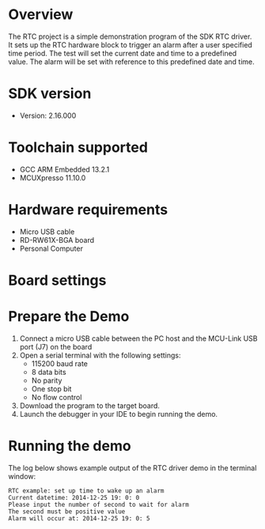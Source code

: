 Overview
========
The RTC project is a simple demonstration program of the SDK RTC driver. It sets up the RTC
hardware block to trigger an alarm after a user specified time period. The test will set the current
date and time to a predefined value. The alarm will be set with reference to this predefined date
and time.

SDK version
===========
- Version: 2.16.000

Toolchain supported
===================
- GCC ARM Embedded  13.2.1
- MCUXpresso  11.10.0

Hardware requirements
=====================
- Micro USB cable
- RD-RW61X-BGA board
- Personal Computer

Board settings
==============


Prepare the Demo
================
1.  Connect a micro USB cable between the PC host and the MCU-Link USB port (J7) on the board
2.  Open a serial terminal with the following settings:
    - 115200 baud rate
    - 8 data bits
    - No parity
    - One stop bit
    - No flow control
3.  Download the program to the target board.
4.  Launch the debugger in your IDE to begin running the demo.

Running the demo
================
The log below shows example output of the RTC driver demo in the terminal window:
~~~~~~~~~~~~~~~~~~~~~~~~~~~~~~~~~~~
RTC example: set up time to wake up an alarm
Current datetime: 2014-12-25 19: 0: 0
Please input the number of second to wait for alarm
The second must be positive value
Alarm will occur at: 2014-12-25 19: 0: 5
~~~~~~~~~~~~~~~~~~~~~~~~~~~~~~~~~~~
